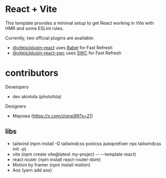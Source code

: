 # React + Vite

This template provides a minimal setup to get React working in Vite with HMR and some ESLint rules.

Currently, two official plugins are available:

- [@vitejs/plugin-react](https://github.com/vitejs/vite-plugin-react/blob/main/packages/plugin-react/README.md) uses [Babel](https://babeljs.io/) for Fast Refresh
- [@vitejs/plugin-react-swc](https://github.com/vitejs/vite-plugin-react-swc) uses [SWC](https://swc.rs/) for Fast Refresh

# contributors   

Developers
- dev akintola (photofola)

Designers
- Mayowa (https://x.com/zionxi99?s=21)  

## libs
- tailwind (npm install -D tailwindcss postcss autoprefixer npx tailwindcss init -p)
- vite (npm create vite@latest my-project -- --template react)
- react router (npm install react-router-dom)
- Motion by framer (npm install motion)
- Aos (yarn add aos)